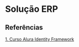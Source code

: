 # Solução ERP

## Referências

[1. Curso Alura Identity Framework](https://github.com/alura-cursos/alura-identity/tree/Aula-5)